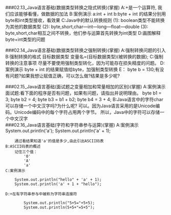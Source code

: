 ###02.13_Java语言基础(数据类型转换之隐式转换)(掌握)
	A:+是一个运算符, 我们应该能够看懂，做数据的加法
	B:案例演示
		a:int + int
		b:byte + int 的结果分别用byte和int类型接收，看效果
	C:Java中的默认转换规则
		(1): boolean类型不能转换为其他的数据类型
		(2): byte,short,char—int—long—float—double
		(3): byte,short,char相互之间不转换，他们参与运算首先转换为int类型
	D:画图解释byte+int类型的问题

###02.14_Java语言基础(数据类型转换之强制转换)(掌握)
	A:强制转换问题的引入
	B:强制转换的格式
		 目标数据类型 变量名=(目标数据类型)(被转换的数据);
	C:强制转换的注意事项
		尽量不要使用强制类型转化，因为可能存在损失精度的问题。
	D:案例演示
		byte + int 的结果赋值给byte，加强制类型转换
	E： byte b = 130;有没有问题?如果我想让赋值正确，可以怎么做?结果是多少呢?

###02.15_Java语言基础(面试题之变量相加和常量相加的区别)(掌握)
	A:案例演示
		面试题:看下面的程序是否有问题，如果有问题，请指出并说明理由。
		byte b1 = 3;
		byte b2 = 4;
		byte b3 = b1 + b2;
		byte b4 = 3 + 4;
	B:Java语言中的字符char可以存储一个中文汉字吗?为什么呢?
		可以。因为Java语言采用的是Unicode编码。Unicode编码中的每个字符占用两个字节。
		所以，Java中的字符可以存储一个中文汉字		
###02.16_Java语言基础(字符和字符串参与运算)(掌握)
	A:案例演示
		System.out.println('a');
		System.out.println('a' + 1);
		
		通过看结果知道'a'的值是多少,由此引出ASCII码表
	B:ASCII码表的概述
		记住三个值：
			'0'
			'A'
			'a'
	C:案例演示

		System.out.println("hello" + 'a' + 1);
		System.out.println('a' + 1 + "hello");

	D:+在有字符串参与中被称为字符串连接符
		
			System.out.println("5+5="+5+5);
			System.out.println(5+5+"=5+5");